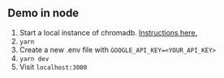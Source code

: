 ## Demo in node

1. Start a local instance of chromadb. [Instructions here.](../../../../DEVELOP.md)
1. `yarn`
1. Create a new .env file with `GOOGLE_API_KEY=<YOUR_API_KEY>`
1. `yarn dev`
1. Visit `localhost:3000`
